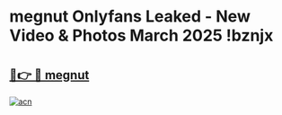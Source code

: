 # megnut Onlyfans Leaked - New Video & Photos March 2025 !bznjx

# <h2><a href="https://r6iaeu.iuczelnia.edu.pl?title=megnut&ref=bznjx">🔗👉 🔴 megnut</a></h2>

[![acn](https://github.com/user-attachments/assets/0f9c940e-d8b0-45ae-aac7-cd30a18b3e1c)](https://r6iaeu.iuczelnia.edu.pl?title=megnut&ref=bznjx)

